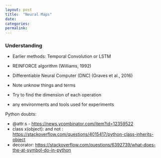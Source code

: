 ```yaml
---
layout: post
title:  "Neural Maps"
date:   
categories: 
permalink: 
---
```


### Understanding

- Earlier methods: Temporal Convolution or LSTM
- REINFORCE algorithm (Williams, 1992)
- Differentiable Neural Computer (DNC) (Graves et al., 2016)

- Note unknow things and terms
- Try to find the dimension of each operation

- any environments and tools used for experiments 

Python doubts:
- @attr.s - https://news.ycombinator.com/item?id=12359522
- class x(object): and not : https://stackoverflow.com/questions/4015417/python-class-inherits-object
- decorator: https://stackoverflow.com/questions/6392739/what-does-the-at-symbol-do-in-python


